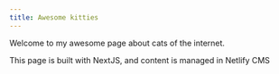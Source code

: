 ```yaml
---
title: Awesome kitties
---
```


Welcome to my awesome page about cats of the internet.

This page is built with NextJS, and content is managed in Netlify CMS
